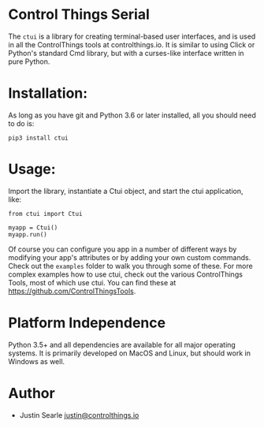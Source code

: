# Control Things Serial

The `ctui` is a library for creating terminal-based user interfaces, and is used in all the ControlThings tools at controlthings.io.  It is similar to using Click or Python's standard Cmd library, but with a curses-like interface written in pure Python.

# Installation:

As long as you have git and Python 3.6 or later installed, all you should need to do is:

```
pip3 install ctui
```

# Usage:

Import the library, instantiate a Ctui object, and start the ctui application, like:

```
from ctui import Ctui

myapp = Ctui()
myapp.run()
```

Of course you can configure you app in a number of different ways by modifying your app's attributes or by adding your own custom commands.   Check out the `examples` folder to walk you through some of these.  For more complex examples how to use ctui, check out the various ControlThings Tools, most of which use ctui.  You can find these at https://github.com/ControlThingsTools.

# Platform Independence

Python 3.5+ and all dependencies are available for all major operating systems.  It is primarily developed on MacOS and Linux, but should work in Windows as well.

# Author

* Justin Searle <justin@controlthings.io>
